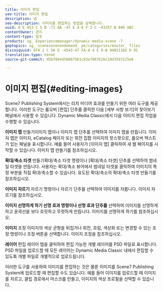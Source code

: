 ```yaml
---
title: 이미지 편집
seo-title: 이미지 편집
description: 널
seo-description: 이미지를 편집하는 방법을 살펴봅니다.
uuid: 6 E 453 C 5 B -71 AB -47 E 4-8 F 3 C -43357 B 846 ABC
contentOwner: 관리
content-type: 참조
products: sg_ Experiencemanager/dynamic-media-scene -7
geptopics: sg_ scenesevenondemand_ pk/categories/master_ files
discoiquuid: EFA 2 C 56 E -4543-47 FA-A 4 E 8-B 94021102 D 01
translation-type: tm+mt
source-git-commit: d5bf894d56687561c93ef08762bc19d3597225e6

---
```



# 이미지 편집{#editing-images}

Scene7 Publishing System에서는 리치 미디어 효과를 만들기 위한 여러 도구를 제공합니다. 이러한 도구는 롤오버 [편집] 단추를 클릭한 다음 [세부 사항 보기]의 찾아보기 패널에서 사용할 수 있습니다. Dynamic Media Classic에서 다음 이미지 편집 작업을 수행할 수 있습니다.

**이미지 맵** 만들기이미지 맵이나 이미지 맵 단추를 선택하여 이미지 맵을 만듭니다. 이미지 맵은 이미지, eCatalog 페이지 또는 회전 집합 이미지의 핫스팟으로, 롤오버 텍스트가 있는 패널을 표시합니다. 예를 들어 사용자가 [이미지 맵] 클릭하여 새 웹 페이지를 시작할 수 있습니다. 이미지 맵 만들기를 참조하십시오.

**확대/축소 타겟** 만들기확대/축소 타겟 명령이나 [확대/축소 타겟] 단추를 선택하여 썸네일 타겟을 만듭니다. 사용자는 확대/축소 뷰어에서 썸네일 타겟을 클릭하여 이미지의 특정 부분을 직접 확대/축소할 수 있습니다. 유도된 확대/축소의 확대/축소 타겟 만들기를 참조하십시오.

**이미지 자르기** 자르기 명령이나 자르기 단추를 선택하여 이미지를 자릅니다. 이미지 자르기를 참조하십시오.

**이미지 선명하게 하기 선명 효과 명령이나 선명 효과 단추를** 선택하여 이미지를 선명하게 하고 윤곽선을 보다 흐릿하고 뚜렷하게 만듭니다. 이미지를 선명하게 하기를 참조하십시오.

**이미지** 조정 이미지의 색상 균형을 뒤집거나 회전, 흐림, 색상화 또는 변경할 수 있는 조정 명령이나 조정 버튼을 선택합니다. 이미지 조정을 참조하십시오.

**레이어** 편집 레이어 탭을 클릭하여 편집 가능한 개별 레이어를 PSD 파일로 표시합니다. PSD 파일을 업로드할 때 모든 레이어는 Dynamic Media Classic 내에서 편집할 수 있도록 개별 파일로 개별적으로 업로드됩니다.

이러한 도구를 사용하여 이미지를 편집하는 것은 물론 이미지를 Scene7 Publishing System에 업로드할 때 편집할 수도 있습니다. 예를 들어 이미지를 업로드할 때 이미지를 자르고, 클립 경로에서 마스크를 만들고, 이미지의 색상 프로필을 선택할 수 있습니다.
